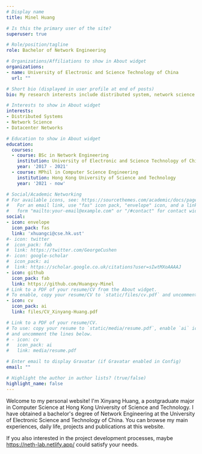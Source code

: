 ```yaml
---
# Display name
title: Minel Huang

# Is this the primary user of the site?
superuser: true

# Role/position/tagline
role: Bachelor of Network Engineering

# Organizations/Affiliations to show in About widget
organizations:
- name: University of Electronic and Science Technology of China
  url: ""

# Short bio (displayed in user profile at end of posts)
bio: My research interests include distributed system, network science and datacenter networks.

# Interests to show in About widget
interests:
- Distributed Systems
- Network Science
- Datacenter Networks

# Education to show in About widget
education:
  courses:
  - course: BSc in Network Engineering
    institution: University of Electronic and Science Technology of China
    year: '2017 - 2021'
  - course: MPhil in Computer Science Engineering
    institution: Hong Kong University of Science and Technology
    year: '2021 - now'

# Social/Academic Networking
# For available icons, see: https://sourcethemes.com/academic/docs/page-builder/#icons
#   For an email link, use "fas" icon pack, "envelope" icon, and a link in the
#   form "mailto:your-email@example.com" or "/#contact" for contact widget.
social:
- icon: envelope
  icon_pack: fas
  link: 'xhuangci@cse.hk.ust'
#- icon: twitter
#  icon_pack: fab
#  link: https://twitter.com/GeorgeCushen
#- icon: google-scholar
#  icon_pack: ai
#  link: https://scholar.google.co.uk/citations?user=sIwtMXoAAAAJ
- icon: github
  icon_pack: fab
  link: https://github.com/Huangxy-Minel
# Link to a PDF of your resume/CV from the About widget.
# To enable, copy your resume/CV to `static/files/cv.pdf` and uncomment the lines below.
- icon: cv
  icon_pack: ai
  link: files/CV_Xinyang-Huang.pdf

# Link to a PDF of your resume/CV.
# To use: copy your resume to `static/media/resume.pdf`, enable `ai` icons in `params.toml`, 
# and uncomment the lines below.
# - icon: cv
#   icon_pack: ai
#   link: media/resume.pdf

# Enter email to display Gravatar (if Gravatar enabled in Config)
email: ""

# Highlight the author in author lists? (true/false)
highlight_name: false
---
```


Welcome to my personal website! I'm Xinyang Huang, a postgraduate major in Computer Science at Hong Kong University of Science and Technology. I have obtained a bachelor's degree of Network Engineering at the University of Electronic Science and Technology of China. You can browse my main experiences, daily life, projects and publications at this website. 

If you also interested in the project development processes, maybe https://neth-lab.netlify.app/ could satisfy your needs.

